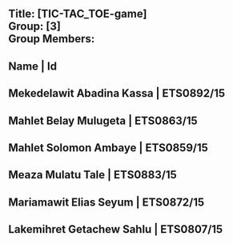 Title: [TIC-TAC_TOE-game] <br>
Group: [3]<br>
Group Members: 
------------------------------------------------------------------------------------------------------------
Name                                                | Id
------------------------------------------------------------------------------------------------------------
Mekedelawit Abadina Kassa                           | ETS0892/15
------------------------------------------------------------------------------------------------------------
Mahlet Belay Mulugeta                               | ETS0863/15
------------------------------------------------------------------------------------------------------------
Mahlet Solomon Ambaye                               | ETS0859/15
------------------------------------------------------------------------------------------------------------
Meaza Mulatu Tale                                   | ETS0883/15
------------------------------------------------------------------------------------------------------------
Mariamawit Elias Seyum                              | ETS0872/15
------------------------------------------------------------------------------------------------------------
Lakemihret Getachew Sahlu                           | ETS0807/15
------------------------------------------------------------------------------------------------------------
